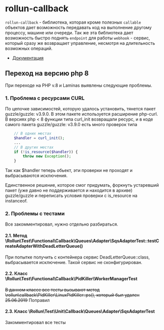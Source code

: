 # rollun-callback

`rollun-callback` - библиотека, которая кроме полезных `callable` объектов дает возможность передавать код на 
выполнение другому процессу, машине или очереди. Так же эта библиотека дает возможность быстро поднять `endpoint` для 
работы `webhook` - сервис, который сразу же возвращает управление, несмотря на длительность возможных операций.

* [Документация](https://rollun-com.github.io/rollun-datastore)

## Переход на версию php 8
При переходе на PHP v.8 и Laminas выявлены следующие проблемы.
### 1. Проблема с ресурсами CURL
По цепочке зависимостей, которую удалось установить, тянется пакет guzzle/guzzle: v3.9.0.
В этом пакете используется расширение php-curl. 
В версиях php < 8 функции типа curl_init возвращали ресурс, и в коде самого пакета guzzle/guzzle: v3.9.0 есть много проверок типа
```php
    // В одних местах
    $handler = curl_init();
    ...
    // В других местах 
    if (!is_resource($handler)) {
        throw new Exception();
    }
```
Так как $handler теперь обьект, эти проверки не проходят и выбрасываются исключения.

Единственное решение, которое смог придумать, форкнуть устаревший пакет (уже давно не поддерживается и находится в архиве) guzzle/guzzle
и переписать условия проверки с is_resource на instanceof.

### 2. Проблемы с тестами

Все закомментировал, нужно отдельно разбираться.

#### 2.1. Метод \Rollun\Test\Functional\Callback\Queues\Adapter\SqsAdapterTest::testCreateAdapterWithDeadLetterQueue()
При попытке получить с контейнера сервис DeadLetterQueue::class, выбрасывается исключение. Такой сервис не сконфигурирован.


#### 2.2. Класс \Rollun\Test\Functional\Callback\PidKiller\WorkerManagerTest
~~В данном классе все тесты вызывают метод \rollun\callback\PidKiller\LinuxPidKiller::ps(), который был удален 25.06.2019~~
Поправил

#### 2.3. Класс \Rollun\Test\Unit\Callback\Queues\Adapter\SqsAdapterTest
Закомментировал все тесты

